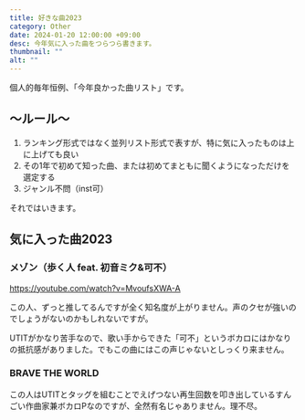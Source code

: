 ```yaml
---
title: 好きな曲2023
category: Other
date: 2024-01-20 12:00:00 +09:00
desc: 今年気に入った曲をつらつら書きます。
thumbnail: ""
alt: ""
---
```

個人的毎年恒例、「今年良かった曲リスト」です。

## 〜ルール〜
1. ランキング形式ではなく並列リスト形式で表すが、特に気に入ったものは上に上げても良い
2. その1年で初めて知った曲、または初めてまともに聞くようになっただけを選定する
3. ジャンル不問（inst可）

それではいきます。

## 気に入った曲2023

### メゾン（歩く人 feat. 初音ミク&可不）
https://youtube.com/watch?v=MvoufsXWA-A

この人、ずっと推してるんですが全く知名度が上がりません。声のクセが強いのでしょうがないのかもしれないですが。

UTITがかなり苦手なので、歌い手からできた「可不」というボカロにはかなりの抵抗感がありました。でもこの曲にはこの声じゃないとしっくり来ません。

### BRAVE THE WORLD

この人はUTITとタッグを組むことでえげつない再生回数を叩き出しているすんごい作曲家兼ボカロPなのですが、全然有名じゃありません。理不尽。